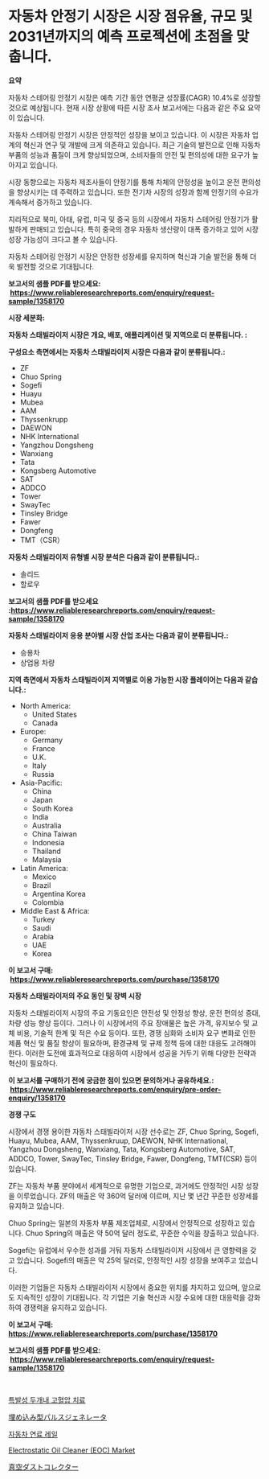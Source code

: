 <p><h1>자동차 안정기 시장은 시장 점유율, 규모 및 2031년까지의 예측 프로젝션에 초점을 맞춥니다.</h1></p><p><strong>요약</strong></p>
<p><p>자동차 스테어링 안정기 시장은 예측 기간 동안 연평균 성장률(CAGR) 10.4%로 성장할 것으로 예상됩니다. 현재 시장 상황에 따른 시장 조사 보고서에는 다음과 같은 주요 요약이 있습니다.</p><p>자동차 스테어링 안정기 시장은 안정적인 성장을 보이고 있습니다. 이 시장은 자동차 업계의 혁신과 연구 및 개발에 크게 의존하고 있습니다. 최근 기술의 발전으로 인해 자동차 부품의 성능과 품질이 크게 향상되었으며, 소비자들의 안전 및 편의성에 대한 요구가 높아지고 있습니다.</p><p>시장 동향으로는 자동차 제조사들이 안정기를 통해 차체의 안정성을 높이고 운전 편의성을 향상시키는 데 주력하고 있습니다. 또한 전기차 시장의 성장과 함께 안정기의 수요가 계속해서 증가하고 있습니다.</p><p>지리적으로 북미, 아태, 유럽, 미국 및 중국 등의 시장에서 자동차 스테어링 안정기가 활발하게 판매되고 있습니다. 특히 중국의 경우 자동차 생산량이 대폭 증가하고 있어 시장 성장 가능성이 크다고 볼 수 있습니다.</p><p>자동차 스테어링 안정기 시장은 안정한 성장세를 유지하며 혁신과 기술 발전을 통해 더욱 발전할 것으로 기대됩니다.</p></p>
<p><strong>보고서의 샘플 PDF를 받으세요: &nbsp;<a href="https://www.reliableresearchreports.com/enquiry/request-sample/1358170">https://www.reliableresearchreports.com/enquiry/request-sample/1358170</a></strong></p>
<p><strong>시장 세분화:</strong></p>
<p><strong> 자동차 스태빌라이저 시장은 개요, 배포, 애플리케이션 및 지역으로 더 분류됩니다. :</strong></p>
<p><strong>구성요소 측면에서는 자동차 스태빌라이저 시장은 다음과 같이 분류됩니다.:</strong></p>
<p><ul><li>ZF</li><li>Chuo Spring</li><li>Sogefi</li><li>Huayu</li><li>Mubea</li><li>AAM</li><li>Thyssenkrupp</li><li>DAEWON</li><li>NHK International</li><li>Yangzhou Dongsheng</li><li>Wanxiang</li><li>Tata</li><li>Kongsberg Automotive</li><li>SAT</li><li>ADDCO</li><li>Tower</li><li>SwayTec</li><li>Tinsley Bridge</li><li>Fawer</li><li>Dongfeng</li><li>TMT（CSR）</li></ul></p>
<p><strong> 자동차 스태빌라이저 유형별 시장 분석은 다음과 같이 분류됩니다.:</strong></p>
<p><ul><li>솔리드</li><li>할로우</li></ul></p>
<p><strong>보고서의 샘플 PDF를 받으세요 :<a href="https://www.reliableresearchreports.com/enquiry/request-sample/1358170">https://www.reliableresearchreports.com/enquiry/request-sample/1358170</a></strong></p>
<p><strong> 자동차 스태빌라이저 응용 분야별 시장 산업 조사는 다음과 같이 분류됩니다.:</strong></p>
<p><ul><li>승용차</li><li>상업용 차량</li></ul></p>
<p><strong>지역 측면에서 자동차 스태빌라이저 지역별로 이용 가능한 시장 플레이어는 다음과 같습니다.:</strong></p>
<p><ul>
    <li>
        North America:
        <ul>
            <li>United States</li>
            <li>Canada</li>
        </ul>
    </li>
    <li>
        Europe:
        <ul>
            <li>Germany</li>
            <li>France</li>
            <li>U.K.</li>
            <li>Italy</li>
            <li>Russia</li>
        </ul>
    </li>
    <li>
        Asia-Pacific:
        <ul>
            <li>China</li>
            <li>Japan</li>
            <li>South Korea</li>
            <li>India</li>
            <li>Australia</li>
            <li>China Taiwan</li>
            <li>Indonesia</li>
            <li>Thailand</li>
            <li>Malaysia</li>
        </ul>
    </li>
    <li>
        Latin America:
        <ul>
            <li>Mexico</li>
            <li>Brazil</li>
            <li>Argentina Korea</li>
            <li>Colombia</li>
        </ul>
    </li>
    <li>
        Middle East & Africa:
        <ul>
            <li>Turkey</li>
            <li>Saudi</li>
            <li>Arabia</li>
            <li>UAE</li>
            <li>Korea</li>
        </ul>
    </li>
    </ul></p>
<p><strong>이 보고서 구매: &nbsp;<a href="https://www.reliableresearchreports.com/purchase/1358170">https://www.reliableresearchreports.com/purchase/1358170</a></strong></p>
<p><strong>자동차 스태빌라이저의 주요 동인 및 장벽 시장</strong></p>
<p><p>자동차 스태빌라이저 시장의 주요 기동요인은 안전성 및 안정성 향상, 운전 편의성 증대, 차량 성능 향상 등이다. 그러나 이 시장에서의 주요 장애물은 높은 가격, 유지보수 및 교체 비용, 기술적 한계 및 적은 수요 등이다. 또한, 경쟁 심화와 소비자 요구 변화로 인한 제품 혁신 및 품질 향상이 필요하며, 환경규제 및 규제 정책 등에 대한 대응도 고려해야 한다. 이러한 도전에 효과적으로 대응하여 시장에서 성공을 거두기 위해 다양한 전략과 혁신이 필요하다.</p></p>
<p><strong>이 보고서를 구매하기 전에 궁금한 점이 있으면 문의하거나 공유하세요.: &nbsp;<a href="https://www.reliableresearchreports.com/enquiry/pre-order-enquiry/1358170">https://www.reliableresearchreports.com/enquiry/pre-order-enquiry/1358170</a></strong></p>
<p><strong>경쟁 구도</strong></p>
<p><p>시장에서 경쟁 용이한 자동차 스태빌라이저 시장 선수로는 ZF, Chuo Spring, Sogefi, Huayu, Mubea, AAM, Thyssenkruup, DAEWON, NHK International, Yangzhou Dongsheng, Wanxiang, Tata, Kongsberg Automotive, SAT, ADDCO, Tower, SwayTec, Tinsley Bridge, Fawer, Dongfeng, TMT(CSR) 등이 있습니다.</p><p>ZF는 자동차 부품 분야에서 세계적으로 유명한 기업으로, 과거에도 안정적인 시장 성장을 이루었습니다. ZF의 매출은 약 360억 달러에 이르며, 지난 몇 년간 꾸준한 성장세를 유지하고 있습니다.</p><p>Chuo Spring는 일본의 자동차 부품 제조업체로, 시장에서 안정적으로 성장하고 있습니다. Chuo Spring의 매출은 약 50억 달러 정도로, 꾸준한 수익을 창출하고 있습니다.</p><p>Sogefi는 유럽에서 우수한 성과를 거둬 자동차 스태빌라이저 시장에서 큰 영향력을 갖고 있습니다. Sogefi의 매출은 약 25억 달러로, 안정적인 시장 성장을 보여주고 있습니다.</p><p>이러한 기업들은 자동차 스태빌라이저 시장에서 중요한 위치를 차지하고 있으며, 앞으로도 지속적인 성장이 기대됩니다. 각 기업은 기술 혁신과 시장 수요에 대한 대응력을 강화하여 경쟁력을 유지하고 있습니다.</p></p>
<p><strong>이 보고서 구매: &nbsp; <a href="https://www.reliableresearchreports.com/purchase/1358170">https://www.reliableresearchreports.com/purchase/1358170</a></strong></p>
<p><strong>보고서의 샘플 PDF를 받으세요: &nbsp;<a href="https://www.reliableresearchreports.com/enquiry/request-sample/1358170">https://www.reliableresearchreports.com/enquiry/request-sample/1358170</a></strong><strong></strong></p>
<p>&nbsp;</p>
<p><p><a href="https://medium.com/@fredajerde/%EB%87%8C%EB%82%B4%EA%B3%A0%EC%95%95%EC%A6%9D%EC%9D%98-%EC%B9%98%EB%A3%8C-%EC%8B%9C%EC%9E%A5-%EA%B7%9C%EB%AA%A8%EB%8A%94-%EC%84%B8%EA%B3%84-%EC%82%B0%EC%97%85%EC%97%90%EC%84%9C-%EC%B5%9C%EC%A0%81%EC%9D%98-%EB%A7%88%EC%BC%80%ED%8C%85-%EC%B1%84%EB%84%90%EC%9D%84-%EB%82%98%ED%83%80%EB%82%B8%EB%8B%A4-eeee5dcdf004">특발성 두개내 고혈압 치료</a></p><p><a href="https://medium.com/@elishelacruz56456/%E5%9F%8B%E3%82%81%E8%BE%BC%E3%81%BF%E5%9E%8B%E3%83%91%E3%83%AB%E3%82%B9%E3%82%B8%E3%82%A7%E3%83%8D%E3%83%AC%E3%83%BC%E3%82%BF%E3%83%BC%E5%B8%82%E5%A0%B4%E3%82%B7%E3%82%A7%E3%82%A2%E3%81%AE%E9%80%B2%E5%8C%96%E3%81%A8%E5%B8%82%E5%A0%B4%E6%88%90%E9%95%B7%E3%83%88%E3%83%AC%E3%83%B3%E3%83%892024%E5%B9%B4-2031%E5%B9%B4-ea1bdc6bb4e7">埋め込み型パルスジェネレータ</a></p><p><a href="https://github.com/oajzkywllm460/Market-Research-Report-List-1/blob/main/6399766193064.md">자동차 연료 레일</a></p><p><a href="https://skillful-vermicelli-b89.notion.site/Electrostatic-Oil-Cleaner-EOC-Market-Size-and-Examines-its-Market-Scope-with-a-Primary-Focus-on--0ae3a6012e764817a1ba6f27e841c0dc">Electrostatic Oil Cleaner (EOC) Market</a></p><p><a href="https://github.com/mreklxf44233/Market-Research-Report-List-1/blob/main/1309628193280.md">真空ダストコレクター</a></p></p>